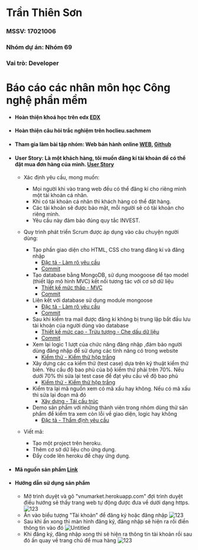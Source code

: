 # Trần Thiên Sơn
### MSSV: 17021006
### Nhóm dự án: Nhóm 69
### Vai trò: Developer

# Báo cáo các nhân môn học Công nghệ phần mềm

* #### Hoàn thiện khoá học trên edx [EDX](https://github.com/tranthiensonuet/INT2208-8-2019/blob/master/TranThienSon/SoftEng1x.jpg)
* #### Hoàn thiện câu hỏi trắc nghiệm trên hoclieu.sachmem
* #### Tham gia làm bài tập nhóm: Web bán hành online [WEB](https://vnumarket.herokuapp.com), [Github](https://github.com/tranthiensonuet/INT2208-8-2019/tree/master/nhom-69)
* #### User Story: Là một khách hàng, tôi muốn đăng kí tài khoản để có thể đặt mua đơn hàng của mình. [User Story](https://github.com/truonganhhoang/INT2208-8-2019/issues/145)
  
  - Xác định yêu cầu, mong muốn:
     - Mọi người khi vào trang web đều có thể đăng kí cho riêng mình một tài khoản cá nhân.
     - Khi có tài khoản cá nhân thì khách hàng có thể đặt hàng.
     - Các tài khoản sẽ được bảo mật, mỗi người sẽ có tài khoản cho riêng mình.
     - Yêu cầu này đảm bảo đúng quy tắc INVEST.
    
  - Quy trình phát triển Scrum được áp dụng vào câu chuyện người dùng:
     - Tạo phần giao diện cho HTML, CSS cho trang đăng kí và đăng nhập
       - [Đặc tả - Làm rõ yêu cầu](https://docs.google.com/document/d/1a4i_31R8WBUAnF91syr1FwBpKoAiTY6rEJt1xWjb74M/edit#heading=h.fvjpas4blmex)
       - [Commit](https://github.com/tranthiensonuet/INT2208-8-2019/blob/master/nhom-69/UETMaket/views/login.hbs)
     - Tạo database bằng MongoDB, sử dụng moogoose để tạo model (thiết lập mô hình MVC) kết nối tương tác với cơ sở dữ liệu
       - [Thiết kế mức thấp - MVC](https://docs.google.com/document/d/1a4i_31R8WBUAnF91syr1FwBpKoAiTY6rEJt1xWjb74M/edit#heading=h.kehlqoeo6d9r)
       - [Commit](https://github.com/tranthiensonuet/INT2208-8-2019/blob/master/nhom-69/UETMaket/models/user.js)
     - Liên kết với database sử dụng module mongoose
       - [Đặc tả - Làm rõ yêu cầu](https://docs.google.com/document/d/1a4i_31R8WBUAnF91syr1FwBpKoAiTY6rEJt1xWjb74M/edit#heading=h.fvjpas4blmex)
       - [Commit](https://github.com/tranthiensonuet/INT2208-8-2019/blob/master/nhom-69/UETMaket/seed/customer-seeder.js)
     - Sau khi kiểm tra mail được đăng kí không bị trung lặp bắt đầu lưu tài khoản của người dùng vào database
       - [Thiết kế mức cao - Trừu tượng - Che dấu dữ liệu](https://docs.google.com/document/d/1a4i_31R8WBUAnF91syr1FwBpKoAiTY6rEJt1xWjb74M/edit#heading=h.94cy1bq9fkl2)
       - [Commit](https://github.com/tranthiensonuet/INT2208-8-2019/blob/master/nhom-69/UETMaket/views/error.hbs)
     - Xem lại logic 1 lượt của chức năng đăng nhập ,đảm bảo người dùng đăng nhập để sử dụng các tính năng có trong website
       - [Kiểm thử - Kiểm thử hộp trắng](https://docs.google.com/document/d/1a4i_31R8WBUAnF91syr1FwBpKoAiTY6rEJt1xWjb74M/edit#heading=h.ryzy80x4sqk1)
     - Xây dựng các ca kiểm thử (test case) dựa trên kỹ thuật kiểm thử biên. Yêu cầu độ bao phủ của bộ kiểm thử phải trên 70%. Nếu dưới 70% thì sửa lại test case để đạt yêu cầu về độ bao phủ
       - [Kiểm thử - Kiểm thử hộp trắng](https://docs.google.com/document/d/1a4i_31R8WBUAnF91syr1FwBpKoAiTY6rEJt1xWjb74M/edit#heading=h.ryzy80x4sqk1)
     - Kiểm tra lại mã nguồn xem có mã xấu hay không. Nếu có mã xấu thì sửa lại đoạn mã đó
       - [Xây dựng - Tái cấu trúc](https://docs.google.com/document/d/1a4i_31R8WBUAnF91syr1FwBpKoAiTY6rEJt1xWjb74M/edit#heading=h.bxti8dsihgwm)
     - Demo sản phẩm với những thành viên trong nhóm dùng thử sản phẩm để kiểm tra xem còn lỗi về giao diện, logic hay không
       - [Đặc tả - Thẩm định yêu cầu](https://docs.google.com/document/d/1a4i_31R8WBUAnF91syr1FwBpKoAiTY6rEJt1xWjb74M/edit#heading=h.a3b33sgbrokp)
   - Viết mã:
     - Tạo một project trên heroku.
     - Thêm cơ sở dữ liệu cho ứng dụng.
     - Đẩy code lên heroku để chạy ứng dụng.

 * #### Mã nguồn sản phẩm [Link](https://github.com/tranthiensonuet/INT2208-8-2019/tree/master/nhom-69/UETMaket)
 
 * #### Hướng dẫn sử dụng sản phẩm
    - Mở trình duyệt và gõ "vnumarket.herokuapp.com" đợi trình duyệt điều hướng sẽ thấy trang web tự động được đưa về dưới dạng https.
    ![123](https://user-images.githubusercontent.com/43133165/57585583-50fc0480-7514-11e9-829b-49b4ce9a9912.png)
    - Ấn vào biểu tượng "Tài khoản" để đăng ký hoặc đăng nhập
    ![123](https://user-images.githubusercontent.com/43133165/57585603-899bde00-7514-11e9-854e-a3009ddfe03d.png)
    - Sau khi ấn xong thì màn hình đăng ký, đăng nhập sẽ hiện ra rồi điền thông tin vào đó
    ![Untitled](https://user-images.githubusercontent.com/43133165/57585629-cec01000-7514-11e9-818a-0b5a4dab5aaa.png)
    - Khi đăng ký, đăng nhập xong thì sẽ hiện ra thông tin tài khoản rồi sau đó ấn quay về trang chủ để mua hàng
    ![123](https://user-images.githubusercontent.com/43133165/57585642-1050bb00-7515-11e9-8ab5-d29cf500123f.png)

  
